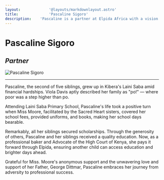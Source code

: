 ```yaml
---
layout:				'@layouts/markdownlayout.astro'
title:				'Pascaline Sigoro'
description:	'Pascaline is a partner at Elpida Africa with a vision for education and prosperity for the less fortunate'
---
```


# Pascaline Sigoro

## _Partner_

![Pascaline Sigoro](/images/pascaline-1.png)

---

Pascaline, the second of five siblings, grew up in Kibera's Laini Saba amid financial hardships. Viola Davis aptly described her family as "po!" — where poor was a step higher than po. 

Attending Laini Saba Primary School, Pascaline's life took a positive turn when Miss Moore, facilitated by the Sacred Heart sisters, covered her school fees, provided uniforms, and books, making her school days bearable. 

Remarkably, all her siblings secured scholarships. Through the generosity of others, Pascaline and her siblings received a quality education. Now, as a professional baker and Advocate of the High Court of Kenya, she pays it forward through Elpida, ensuring another child can access education and brighter days ahead. 

Grateful for Miss. Moore's anonymous support and the unwavering love and support of her Father, George Dittmar, Pascaline embraces her journey from adversity to professional success.
